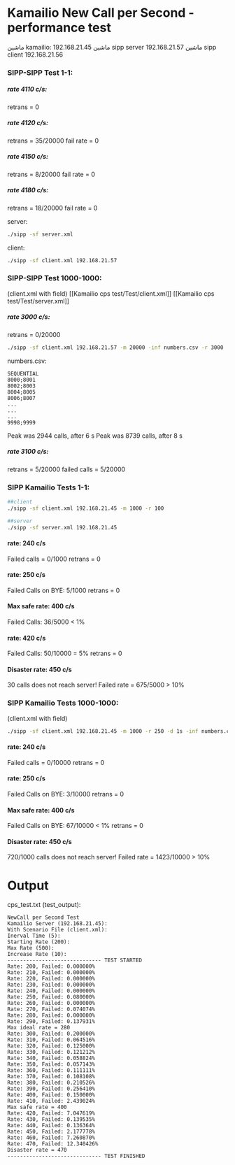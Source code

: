 # Kamailio New Call per Second - performance test


ماشین kamailio:
192.168.21.45
ماشین sipp server
192.168.21.57
ماشین sipp client
192.168.21.56

### SIPP-SIPP Test 1-1:
##### rate 4110 c/s:
retrans = 0
##### rate 4120 c/s:
retrans = 35/20000
fail rate = 0
##### rate 4150 c/s:
retrans = 8/20000
fail rate = 0
##### rate 4180 c/s:
retrans = 18/20000
fail rate = 0

server:
```bash
./sipp -sf server.xml
```
client:
```bash
./sipp -sf client.xml 192.168.21.57
```

### SIPP-SIPP Test 1000-1000:
(client.xml with field)
[[Kamailio cps test/Test/client.xml]]
[[Kamailio cps test/Test/server.xml]]
##### rate 3000 c/s:
retrans = 0/20000

``` bash
./sipp -sf client.xml 192.168.21.57 -m 20000 -inf numbers.csv -r 3000
```
numbers.csv:
```csv
SEQUENTIAL
8000;8001
8002;8003
8004;8005
8006;8007
...
...
...
9998;9999
```

Peak was 2944 calls, after 6 s
Peak was 8739 calls, after 8 s
##### rate 3100 c/s:
retrans = 5/20000
failed calls = 5/20000


### SIPP Kamailio Tests 1-1:
```bash
##client
./sipp -sf client.xml 192.168.21.45 -m 1000 -r 100

##server
./sipp -sf server.xml 192.168.21.45
```
#### rate: 240 c/s
Failed calls = 0/1000
retrans = 0

#### rate: 250 c/s
Failed Calls on BYE: 5/1000
retrans = 0
#### Max safe rate: 400 c/s
Failed Calls: 36/5000 < 1%
#### rate: 420 c/s
Failed Calls: 50/10000 = 5%
retrans = 0
#### Disaster rate: 450 c/s
30 calls does not reach server!
Failed rate = 675/5000 > 10%

### SIPP Kamailio Tests 1000-1000:
(client.xml with field)
```bash
./sipp -sf client.xml 192.168.21.45 -m 1000 -r 250 -d 1s -inf numbers.csv
```
#### rate: 240 c/s
Failed calls = 0/10000
retrans = 0
#### rate: 250 c/s
Failed Calls on BYE: 3/10000
retrans = 0
#### Max safe rate: 400 c/s
Failed Calls on BYE: 67/10000 < 1%
retrans = 0
#### Disaster rate: 450 c/s
720/1000 calls does not reach server!
Failed rate = 1423/10000 > 10%





# Output

cps_test.txt (test_output):
```
NewCall per Second Test
Kamailio Server (192.168.21.45):
With Scenario File (client.xml):
Inerval Time (5):
Starting Rate (200):
Max Rate (500):
Increase Rate (10):
------------------------------ TEST STARTED
Rate: 200, Failed: 0.000000%
Rate: 210, Failed: 0.000000%
Rate: 220, Failed: 0.000000%
Rate: 230, Failed: 0.000000%
Rate: 240, Failed: 0.000000%
Rate: 250, Failed: 0.080000%
Rate: 260, Failed: 0.000000%
Rate: 270, Failed: 0.074074%
Rate: 280, Failed: 0.000000%
Rate: 290, Failed: 0.137931%
Max ideal rate = 280
Rate: 300, Failed: 0.200000%
Rate: 310, Failed: 0.064516%
Rate: 320, Failed: 0.125000%
Rate: 330, Failed: 0.121212%                               
Rate: 340, Failed: 0.058824%                               
Rate: 350, Failed: 0.057143%                               
Rate: 360, Failed: 0.111111%                               
Rate: 370, Failed: 0.108108%                               
Rate: 380, Failed: 0.210526%                               
Rate: 390, Failed: 0.256410%                               
Rate: 400, Failed: 0.150000%                               
Rate: 410, Failed: 2.439024%                               
Max safe rate = 400                                        
Rate: 420, Failed: 7.047619%                               
Rate: 430, Failed: 0.139535%                               
Rate: 440, Failed: 0.136364%                               
Rate: 450, Failed: 2.177778%                               
Rate: 460, Failed: 7.260870%                               
Rate: 470, Failed: 12.340426%                              
Disaster rate = 470                                        
------------------------------ TEST FINISHED    
```

